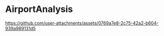 # AirportAnalysis



https://github.com/user-attachments/assets/0769a7e8-2c75-42a2-b604-939a989131d5


